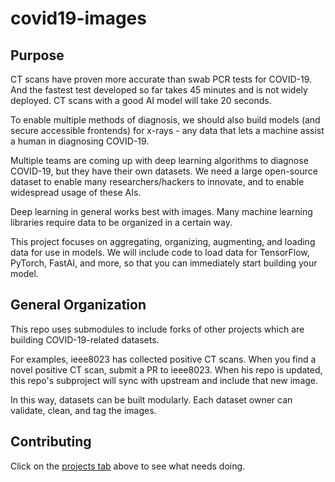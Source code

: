 # covid19-images

## Purpose

CT scans have proven more accurate than swab PCR tests for COVID-19. And the fastest test developed so far takes 45 minutes and is not widely deployed. CT scans with a good AI model will take 20 seconds.

To enable multiple methods of diagnosis, we should also build models (and secure accessible frontends) for x-rays - any data that lets a machine assist a human in diagnosing COVID-19.

Multiple teams are coming up with deep learning algorithms to diagnose COVID-19, but they have their own datasets. We need a large open-source dataset to enable many researchers/hackers to innovate, and to enable widespread usage of these AIs.

Deep learning in general works best with images. Many machine learning libraries require data to be organized in a certain way.

This project focuses on aggregating, organizing, augmenting, and loading data for use in models. We will include code to load data for TensorFlow, PyTorch, FastAI, and more, so that you can immediately start building your model.

## General Organization

This repo uses submodules to include forks of other projects which are building COVID-19-related datasets. 

For examples, ieee8023 has collected positive CT scans. When you find a novel positive CT scan, submit a PR to ieee8023. When his repo is updated, this repo's subproject will sync with upstream and include that new image. 

In this way, datasets can be built modularly. Each dataset owner can validate, clean, and tag the images. 

## Contributing

Click on the [projects tab](https://github.com/coyotespike/covid19-images/projects/) above to see what needs doing.

